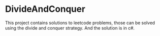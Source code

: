 # DivideAndConquer
This project contains solutions to leetcode problems, those can be solved using the divide and conquer strategy. And the solution is in c#.
